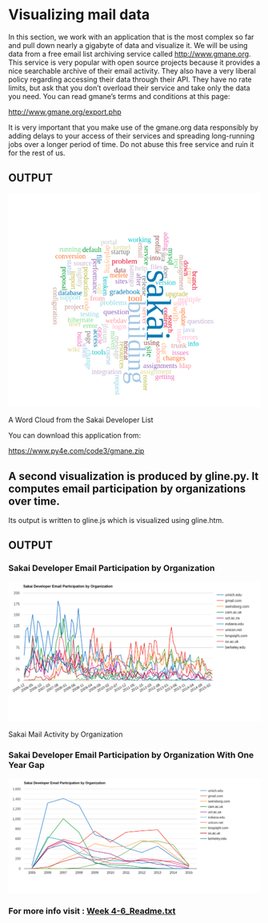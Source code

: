 # Visualizing mail data

In this section, we work with an application that is the most complex so far and pull down nearly a gigabyte of data and visualize it.
We will be using data from a free email list archiving service called http://www.gmane.org. This service is very popular with open source projects because it provides a nice searchable archive of their email activity. They also have a very liberal policy regarding accessing their data through their API. They have no rate limits, but ask that you don’t overload their service and take only the data you need. You can read gmane’s terms and conditions at this page:

http://www.gmane.org/export.php

It is very important that you make use of the gmane.org data responsibly by adding delays to your access of their services and spreading long-running jobs over a longer period of time. Do not abuse this free service and ruin it for the rest of us.

## OUTPUT

![WordCloud-Output](Word_Cloud.png?raw=true "Word_Cloud")

A Word Cloud from the Sakai Developer List

You can download this application from:

https://www.py4e.com/code3/gmane.zip


## A second visualization is produced by gline.py. It computes email participation by organizations over time.

Its output is written to gline.js which is visualized using gline.htm.

## OUTPUT

### Sakai Developer Email Participation by Organization

![EmailData-Output](Sakai_mail_activity.png?raw=true "Email_data")
 
 Sakai Mail Activity by Organization

### Sakai Developer Email Participation by Organization With One Year Gap

![EmailData_1_year_gap-Output](mail_data_with_one-year-gap.png?raw=true "Email_Data_with_one_year_gap")

### For more info visit : [Week 4-6_Readme.txt](Week4-6_README.txt)

